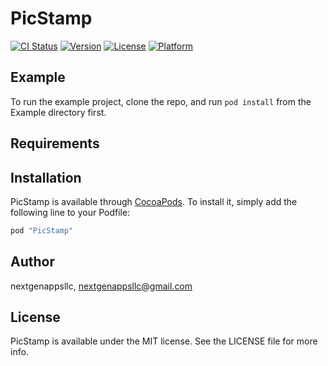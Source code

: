 # PicStamp

[![CI Status](http://img.shields.io/travis/nextgenappsllc/PicStamp.svg?style=flat)](https://travis-ci.org/nextgenappsllc/PicStamp)
[![Version](https://img.shields.io/cocoapods/v/PicStamp.svg?style=flat)](http://cocoapods.org/pods/PicStamp)
[![License](https://img.shields.io/cocoapods/l/PicStamp.svg?style=flat)](http://cocoapods.org/pods/PicStamp)
[![Platform](https://img.shields.io/cocoapods/p/PicStamp.svg?style=flat)](http://cocoapods.org/pods/PicStamp)

## Example

To run the example project, clone the repo, and run `pod install` from the Example directory first.

## Requirements

## Installation

PicStamp is available through [CocoaPods](http://cocoapods.org). To install
it, simply add the following line to your Podfile:

```ruby
pod "PicStamp"
```

## Author

nextgenappsllc, nextgenappsllc@gmail.com

## License

PicStamp is available under the MIT license. See the LICENSE file for more info.
